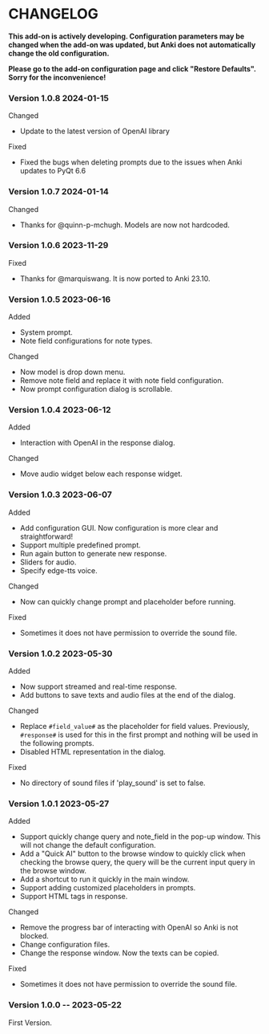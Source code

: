 # CHANGELOG

**This add-on is actively developing. Configuration parameters may be changed when the add-on was updated, but Anki does not automatically change the old configuration.**

**Please go to the add-on configuration page and click "Restore Defaults". Sorry for the inconvenience!**

### Version **1.0.8** 2024-01-15

Changed

* Update to the latest version of OpenAI library

Fixed

* Fixed the bugs when deleting prompts due to the issues when Anki updates to PyQt 6.6

### Version **1.0.7** 2024-01-14

Changed

* Thanks for @quinn-p-mchugh. Models are now not hardcoded.

### Version **1.0.6** 2023-11-29

Fixed

* Thanks for @marquiswang. It is now ported to Anki 23.10.


### Version **1.0.5** 2023-06-16

Added

* System prompt.
* Note field configurations for note types.

Changed

* Now model is drop down menu.
* Remove note field and replace it with note field configuration.
* Now prompt configuration dialog is scrollable.

### Version **1.0.4** 2023-06-12

Added

* Interaction with OpenAI in the response dialog.

Changed

* Move audio widget below each response widget.

### Version **1.0.3** 2023-06-07

Added

* Add configuration GUI. Now configuration is more clear and straightforward!
* Support multiple predefined prompt.
* Run again button to generate new response.
* Sliders for audio.
* Specify edge-tts voice.

Changed

* Now can quickly change prompt and placeholder before running.

Fixed

* Sometimes it does not have permission to override the sound file.


### Version **1.0.2** 2023-05-30
 
Added

* Now support streamed and real-time response.
* Add buttons to save texts and audio files at the end of the dialog.

Changed

* Replace `#field_value#` as the placeholder for field values. Previously, `#response#` is used for this in the first prompt and nothing will be used in the following prompts.
* Disabled HTML representation in the dialog.

Fixed

* No directory of sound files if 'play_sound' is set to false.

### Version **1.0.1** 2023-05-27

Added

* Support quickly change query and note_field in the pop-up window. This will not change the default configuration.
* Add a "Quick AI" button to the browse window to quickly click when checking the browse query, the query will be the current input query in the browse window.
* Add a shortcut to run it quickly in the main window.
* Support adding customized placeholders in prompts.
* Support HTML tags in response.

Changed

* Remove the progress bar of interacting with OpenAI so Anki is not blocked.
* Change configuration files.
* Change the response window. Now the texts can be copied.

Fixed

* Sometimes it does not have permission to override the sound file.

### Version **1.0.0** -- 2023-05-22

First Version.